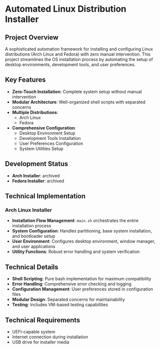 # Automated Linux Distribution Installer

## Project Overview
A sophisticated automation framework for installing and configuring Linux distributions (Arch Linux and Fedora) with zero manual intervention. This project streamlines the OS installation process by automating the setup of desktop environments, development tools, and user preferences.

## Key Features
- **Zero-Touch Installation**: Complete system setup without manual intervention
- **Modular Architecture**: Well-organized shell scripts with separated concerns
- **Multiple Distributions**: 
  - Arch Linux
  - Fedora
- **Comprehensive Configuration**:
  - Desktop Environment Setup
  - Development Tools Installation
  - User Preferences Configuration
  - System Utilities Setup

## Development Status
- **Arch Installer**: archived
- **Fedora Installer**: archived

## Technical Implementation
### Arch Linux Installer
- **Installation Flow Management**: `main.sh` orchestrates the entire installation process
- **System Configuration**: Handles partitioning, base system installation, and bootloader setup
- **User Environment**: Configures desktop environment, window manager, and user applications
- **Utility Functions**: Robust error handling and system verification

## Technical Details
- **Shell Scripting**: Pure bash implementation for maximum compatibility
- **Error Handling**: Comprehensive error checking and logging
- **Configuration Management**: User preferences stored in configuration files
- **Modular Design**: Separated concerns for maintainability
- **Testing**: Includes VM-based testing capabilities

## Technical Requirements
- UEFI-capable system
- Internet connection during installation
- USB drive for installer media

